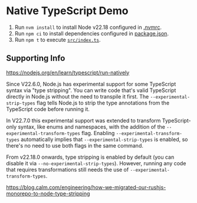 # Native TypeScript Demo
1. Run `nvm install` to install Node v22.18 configured in [.nvmrc](./nvmrc).
2. Run `npm ci` to install dependencies configured in [package.json](./package.json).
3. Run `npm t` to execute [`src/index.ts`](./src/index.ts).

## Supporting Info
https://nodejs.org/en/learn/typescript/run-natively

Since V22.6.0, Node.js has experimental support for some TypeScript syntax via "type stripping". You can write code that's valid TypeScript directly in Node.js without the need to transpile it first. The `--experimental-strip-types` flag tells Node.js to strip the type annotations from the TypeScript code before running it.

In V22.7.0 this experimental support was extended to transform TypeScript-only syntax, like enums and namespaces, with the addition of the `--experimental-transform-types` flag. Enabling `--experimental-transform-types` automatically implies that `--experimental-strip-types` is enabled, so there's no need to use both flags in the same command.

From v22.18.0 onwards, type stripping is enabled by default (you can disable it via `--no-experimental-strip-types`). However, running any code that requires transformations still needs the use of `--experimental-transform-types`.

https://blog.calm.com/engineering/how-we-migrated-our-rushjs-monorepo-to-node-type-stripping
